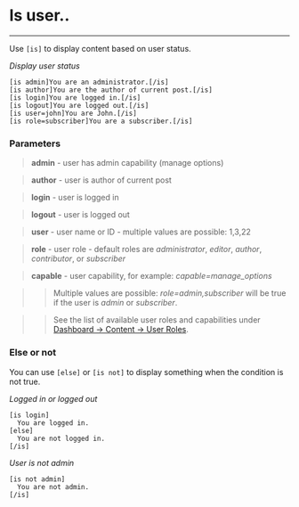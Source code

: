
# Is user..

---


Use `[is]` to display content based on user status.

*Display user status*

~~~
[is admin]You are an administrator.[/is]
[is author]You are the author of current post.[/is]
[is login]You are logged in.[/is]
[is logout]You are logged out.[/is]
[is user=john]You are John.[/is]
[is role=subscriber]You are a subscriber.[/is]
~~~



### Parameters

> **admin** - user has admin capability (manage options)

> **author** - user is author of current post

> **login** - user is logged in

> **logout** - user is logged out

> **user** - user name or ID - multiple values are possible: 1,3,22

> **role** - user role - default roles are *administrator*, *editor*, *author*, *contributor*, or *subscriber*

> **capable** - user capability, for example: *capable=manage_options*

>> Multiple values are possible: *role=admin,subscriber* will be true if the user is *admin* or *subscriber*.

>> See the list of available user roles and capabilities under [Dashboard -> Content -> User Roles](index.php?page=content_overview#user-roles).



### Else or not

You can use `[else]` or `[is not]` to display something when the condition is not true.

*Logged in or logged out*

~~~
[is login]
  You are logged in.
[else]
  You are not logged in.
[/is]
~~~

*User is not admin*

~~~
[is not admin]
  You are not admin.
[/is]
~~~
